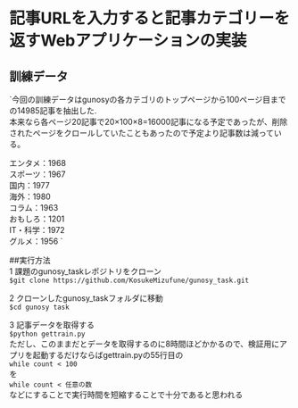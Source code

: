 # 記事URLを入力すると記事カテゴリーを返すWebアプリケーションの実装

## 訓練データ
`今回の訓練データはgunosyの各カテゴリのトップページから100ページ目までの14985記事を抽出した.  
本来なら各ページ20記事で20×100×8=16000記事になる予定であったが、削除されたページをクロールしていたこともあったので予定より記事数は減っている。 
 
エンタメ：1968  
スポーツ：1967  
国内：1977  
海外：1980  
コラム：1963  
おもしろ：1201  
IT・科学：1972  
グルメ：1956  `

##実行方法  
1 課題のgunosy_taskレポジトリをクローン  
`$git clone https://github.com/KosukeMizufune/gunosy_task.git`

2 クローンしたgunosy_taskフォルダに移動  
`$cd gunosy task`

3 記事データを取得する  
`$python gettrain.py`  
ただし、このままだとデータを取得するのに8時間ほどかかるので、検証用にアプリを起動するだけならばgettrain.pyの55行目の  
`while count < 100`  
を  
`while count < 任意の数`  
などにすることで実行時間を短縮することで十分であると思われる